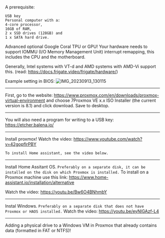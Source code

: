 A prerequisite:
```
USB key
Personal computer with a:
4-core processor, 
16GB of RAM, 
2 x SSD drives (128GB) and 
1 x SATA hard drive.
```
Advanced optional Google Coral TPU or GPU!
Your hardware needs to support IOMMU (I/O Memory Management Unit) interrupt remapping, this includes the CPU and the motherboard.

Generally, Intel systems with VT-d and AMD systems with AMD-Vi support this.
(read: https://docs.frigate.video/frigate/hardware/)

Example setting in BIOS: ![IMG_20230913_130115](https://github.com/Trzinka/HA-Windows-VM-on-Proxmox/assets/40424965/c83c12be-9c9a-439f-88ee-f2d638fc5770)

**********************************************************************************************************************************

First, go to the website: https://www.proxmox.com/en/downloads/proxmox-virtual-environment 
and choose 7Proxmox VE x.x ISO Installer (the current version is 8.1) 
and click download. 
Save to desktop.

**********************************************************************************************************************************

You will also need a program for writing to a USB key: https://etcher.balena.io/

**********************************************************************************************************************************

Install proxmox!
Watch the video: https://www.youtube.com/watch?v=42gopfIrPBY

```To install Home assistant, see the video below.```

**********************************************************************************************************************************

Install Home Assitant OS. `Preferably on a separate disk, it can be installed on the disk on which Proxmox is installed.`
To install on a Proxmox machine use this link: https://www.home-assistant.io/installation/alternative

Watch the video: https://youtu.be/Bw6O4BNhmbY

**********************************************************************************************************************************

Instal Windows. `Preferably on a separate disk that does not have Proxmox or HAOS installed.`
Watch the video: https://youtu.be/eyNlGAzf-L4

**********************************************************************************************************************************

Adding a physical drive to a Windows VM in Proxmox that already contains data (formatted in FAT or NTFS)!

